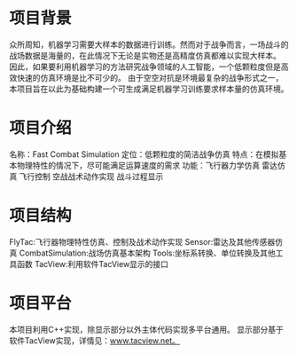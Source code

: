 # 项目背景
众所周知，机器学习需要大样本的数据进行训练。然而对于战争而言，一场战斗的战场数据是海量的，在此情况下无论是实物还是高精度仿真都难以实现大样本。
因此，如果要利用机器学习的方法研究战争领域的人工智能，一个低颗粒度但是高效快速的仿真环境是比不可少的。
由于空空对抗是环境最复杂的战争形式之一，本项目旨在以此为基础构建一个可生成满足机器学习训练要求样本量的仿真环境。

# 项目介绍
名称：Fast Combat Simulation
定位：低颗粒度的简洁战争仿真
特点：在模拟基本物理特性的情况下，尽可能满足运算速度的需求
功能：飞行器力学仿真
      雷达仿真
      飞行控制
      空战战术动作实现
      战斗过程显示
 
 # 项目结构
FlyTac:飞行器物理特性仿真、控制及战术动作实现
Sensor:雷达及其他传感器仿真
CombatSimulation:战场仿真基本架构
Tools:坐标系转换、单位转换及其他工具函数
TacView:利用软件TacView显示的接口

# 项目平台
本项目利用C++实现，除显示部分以外主体代码实现多平台通用。
显示部分基于软件TacView实现，详情见：www.tacview.net。
